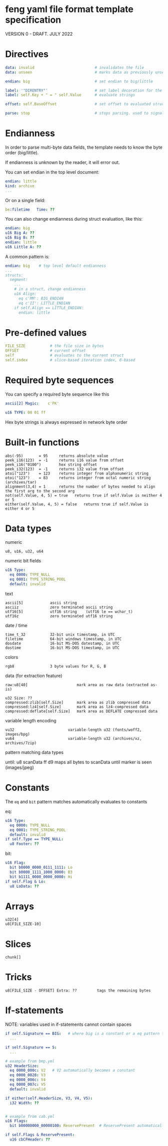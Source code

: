 # feng yaml file format template specification

VERSION 0 - DRAFT. JULY 2022


# Directives

```yaml
data: invalid                           # invalidates the file
data: unseen                            # marks data as previously unseen, asking the user to submit a sample at the end of parsing

endian: big                             # set endian to big/little

label: '"DIRENTRY"'                     # set label decoration for the current struct
label: self.Key + " = " self.Value      # evaluate strings

offset: self.BaseOffset                 # set offset to evaluated struct field

parse: stop                             # stops parsing. used to signal custom end-of-stream conditions
```

# Endianness

In order to parse multi-byte data fields, the template needs to know the byte order (big/little).

If endianness is unknown by the reader, it will error out.

You can set endian in the top level document:

```yaml
endian: little
kind: archive
...
```

Or on a single field:

```yaml
be:filetime   Time: ??
```

You can also change endianness during struct evaluation, like this:

```yaml
endian: big
u16 Big A: ??
u16 Big B: ??
endian: little
u16 Little A: ??
```

A common pattern is:

```yaml
endian: big    # top level default endianness
...
structs:
  segment:
    ...
    # in a struct, change endianness
    u16 Align:
      eq c'MM': BIG_ENDIAN
      eq c'II': LITTLE_ENDIAN
    if self.Align == LITTLE_ENDIAN:
      endian: little
```



# Pre-defined values

```yaml
FILE_SIZE           # the file size in bytes
OFFSET              # current offset
self                # evaluates to the current struct
self.index          # slice-based iteration index, 0-based
```


# Required byte sequences

You can specify a required byte sequence like this
```yaml
ascii[2] Magic:    c'PK'

u16 TYPE: 00 01 ff
```

Hex byte strings is always expressed in network byte order


# Built-in functions

```
abs(-95)       = 95     returns absolute value
peek_i16(123)  = -1     returns i16 value from offset
peek_i16("0100")        hex string offset
peek_i32(123)  = -1     returns i32 value from offset
atoi("123")    = 123    returns integer from alphanumeric string
otoi("123")    = 83     returns integer from octal numeric string (archives/tar)
alignment(3,4) = 1      returns the number of bytes needed to align the first arg to the second arg
not(self.Value, 4, 5) = true   returns true if self.Value is neither 4 or 5
either(self.Value, 4, 5) = false   returns true if self.Value is either 4 or 5
```

# Data types

numeric

    u8, u16, u32, u64


numeric bit fields

```yaml
u16 Type:
  eq 0000: TYPE_NULL
  eq 0001: TYPE_STRING_POOL
  default: invalid
```

text

    ascii[5]            ascii string
    asciiz              zero terminated ascii string
    utf16[5]            utf16 string    (utf16 le == wchar_t)
    utf16z              zero terminated utf16 string


date / time

    time_t_32           32-bit unix timestamp, in UTC
    filetime            64-bit windows timestamp, in UTC
    dosdate             16-bit MS-DOS datestamp, in UTC
    dostime             16-bit MS-DOS timestamp, in UTC

colors

    rgb8                3 byte values for R, G, B


data (for extraction feature)

    raw:u8[40]                      mark area as raw data (extracted as-is)

    u32 Size: ??
    compressed:zlib[self.Size]      mark area as zlib compressed data
    compressed:lz4[self.Size]       mark area as lz4-compressed data
    compressed:deflate[self.Size]   mark area as DEFLATE compressed data


variable length encoding

    vu32                        variable-length u32 (fonts/woff2, images/bpg)
    vu64                        variable-length u32 (archives/xz, archives/7zip)

pattern matching data types

  until: u8 scanData ff d9            maps all bytes to scanData until marker is seen (images/jpeg)


# Constants

The `eq` and `bit` pattern matches automatically evaluates to constants

eq:
```yaml
u16 Type:
  eq 0000: TYPE_NULL
  eq 0001: TYPE_STRING_POOL
  default: invalid
if self.Type == TYPE_NULL:
  u8 Footer: ??
```

bit:
```yaml
u16 Flag:
  bit b0000_0000_0111_1111: Lo
  bit b0000_1111_1000_0000: B3
  bit b1111_0000_0000_0000: Hi
if self.Flag & Lo:
  u8 LoData: ??
```

# Arrays

    u32[4]
    u8[FILE_SIZE-10]




# Slices

    chunk[]


# Tricks

    u8[FILE_SIZE - OFFSET] Extra: ??         tags the remaining bytes


# If-statements

NOTE: variables used in if-statements cannot contain spaces

```yaml
if self.Signature == BIG:   # where big is a constant or a eq pattern type value
  ...

if self.Signature == 5:
  ...

# example from bmp.yml
u32 HeaderSize:
  eq 0000_000c: V2   # V2 automatically becomes a constant
  eq 0000_0028: V3
  eq 0000_006c: V4
  eq 0000_007c: V5
  default: invalid

if either(self.HeaderSize, V3, V4, V5):
  i32 Width: ??


# example from cab.yml
u16 Flags:
  bit b00000000_00000100: ReservePresent  # ReservePresent automatically becomes a constant

if self.Flags & ReservePresent:
  u16 cbCFHeader: ??
```
